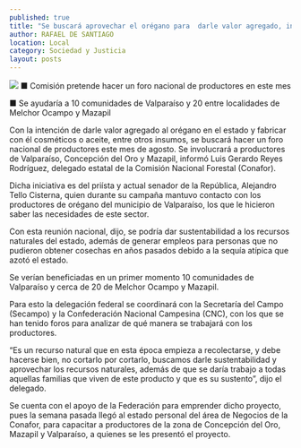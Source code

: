 ```yaml
---
published: true
title: "Se buscará aprovechar el orégano para  darle valor agregado, informa Conafor"
author: RAFAEL DE SANTIAGO
location: Local
category: Sociedad y Justicia
layout: posts
---
```


![](http://i.imgur.com/rvqxDESm.jpg)
■ Comisión pretende hacer un foro nacional de productores en este mes

■ Se ayudaría a 10 comunidades de Valparaíso y 20 entre localidades de Melchor Ocampo y Mazapil

Con la intención de darle valor agregado al orégano en el estado y fabricar con él cosméticos o aceite, entre otros insumos, se buscará hacer un foro nacional de productores este mes de agosto. Se involucrará a productores de Valparaíso, Concepción del Oro y Mazapil, informó Luis Gerardo Reyes Rodríguez, delegado estatal de la Comisión Nacional Forestal (Conafor).

Dicha iniciativa es del priísta y actual senador de la República, Alejandro Tello Cisterna, quien durante su campaña mantuvo contacto con los productores de orégano del municipio de Valparaíso, los que le hicieron saber las necesidades de este sector.

Con esta reunión nacional, dijo, se podría dar sustentabilidad a los recursos naturales del estado, además de generar empleos para personas que no pudieron obtener cosechas en años pasados debido a la sequía atípica que azotó el estado.

Se verían beneficiadas en un primer momento 10 comunidades de Valparaíso y cerca de 20 de Melchor Ocampo y Mazapil. 

Para esto la delegación federal se coordinará con la Secretaría del Campo (Secampo) y la Confederación Nacional Campesina (CNC), con los que se han tenido foros para analizar de qué manera se trabajará con los productores.

“Es un recurso natural que en esta época empieza a recolectarse, y debe hacerse bien, no cortarlo por cortarlo, buscamos darle sustentabilidad y aprovechar los recursos naturales, además de que se daría trabajo a todas aquellas familias que viven de este producto y que es su sustento”, dijo el delegado.

Se cuenta con el apoyo de la Federación para emprender dicho proyecto, pues la semana pasada llegó al estado personal del área de Negocios de la Conafor, para capacitar a productores de la zona de Concepción del Oro, Mazapil y Valparaíso, a quienes se les presentó el proyecto.
